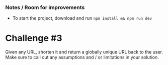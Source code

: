 ### Notes / Room for improvements

- To start the project, download and run `npm install && npm run dev`

# Challenge #3

Given any URL, shorten it and return a globally unique URL back to the user. Make sure to call out any assumptions and / or limitations in your solution.
